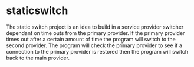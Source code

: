# staticswitch

The static switch project is an idea to build in a service provider switcher dependant on time outs from the primary provider. If the primary provider times out after a certain amount of time the program will switch to the second provider. The program will check the primary provider to see if a connection to the primary provider is restored then the program will switch back to the main provider. 